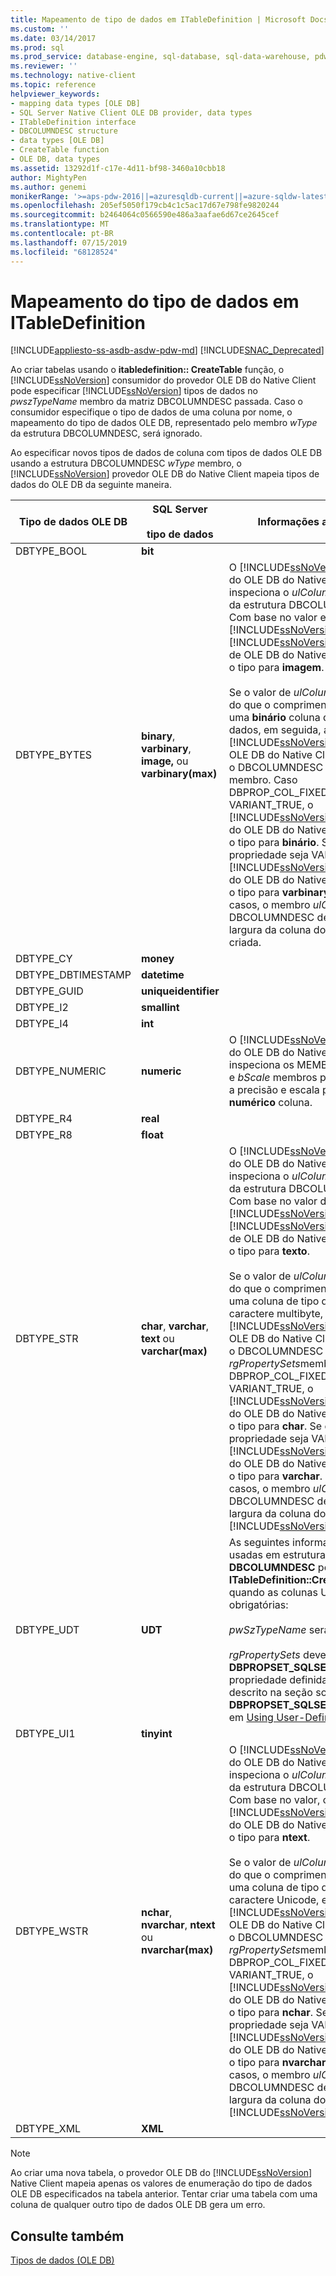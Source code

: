 ```yaml
---
title: Mapeamento de tipo de dados em ITableDefinition | Microsoft Docs
ms.custom: ''
ms.date: 03/14/2017
ms.prod: sql
ms.prod_service: database-engine, sql-database, sql-data-warehouse, pdw
ms.reviewer: ''
ms.technology: native-client
ms.topic: reference
helpviewer_keywords:
- mapping data types [OLE DB]
- SQL Server Native Client OLE DB provider, data types
- ITableDefinition interface
- DBCOLUMNDESC structure
- data types [OLE DB]
- CreateTable function
- OLE DB, data types
ms.assetid: 13292d1f-c17e-4d11-bf98-3460a10cbb18
author: MightyPen
ms.author: genemi
monikerRange: '>=aps-pdw-2016||=azuresqldb-current||=azure-sqldw-latest||>=sql-server-2016||=sqlallproducts-allversions||>=sql-server-linux-2017||=azuresqldb-mi-current'
ms.openlocfilehash: 205ef5050f179cb4c1c5ac17d67e798fe9820244
ms.sourcegitcommit: b2464064c0566590e486a3aafae6d67ce2645cef
ms.translationtype: MT
ms.contentlocale: pt-BR
ms.lasthandoff: 07/15/2019
ms.locfileid: "68128524"
---
```

# <a name="data-type-mapping-in-itabledefinition"></a>Mapeamento do tipo de dados em ITableDefinition
[!INCLUDE[appliesto-ss-asdb-asdw-pdw-md](../../includes/appliesto-ss-asdb-asdw-pdw-md.md)]
[!INCLUDE[SNAC_Deprecated](../../includes/snac-deprecated.md)]

  Ao criar tabelas usando o **itabledefinition:: CreateTable** função, o [!INCLUDE[ssNoVersion](../../includes/ssnoversion-md.md)] consumidor do provedor OLE DB do Native Client pode especificar [!INCLUDE[ssNoVersion](../../includes/ssnoversion-md.md)] tipos de dados no *pwszTypeName* membro da matriz DBCOLUMNDESC passada. Caso o consumidor especifique o tipo de dados de uma coluna por nome, o mapeamento do tipo de dados OLE DB, representado pelo membro *wType* da estrutura DBCOLUMNDESC, será ignorado.  
  
 Ao especificar novos tipos de dados de coluna com tipos de dados OLE DB usando a estrutura DBCOLUMNDESC *wType* membro, o [!INCLUDE[ssNoVersion](../../includes/ssnoversion-md.md)] provedor OLE DB do Native Client mapeia tipos de dados do OLE DB da seguinte maneira.  
  
|Tipo de dados OLE DB|SQL Server<br /><br /> tipo de dados|Informações adicionais|  
|----------------------|------------------------------|----------------------------|  
|DBTYPE_BOOL|**bit**||  
|DBTYPE_BYTES|**binary**, **varbinary**, **image,** ou **varbinary(max)**|O [!INCLUDE[ssNoVersion](../../includes/ssnoversion-md.md)] provedor do OLE DB do Native Client inspeciona o *ulColumnSize* membro da estrutura DBCOLUMNDESC. Com base no valor e na versão dos [!INCLUDE[ssNoVersion](../../includes/ssnoversion-md.md)] instância, o [!INCLUDE[ssNoVersion](../../includes/ssnoversion-md.md)] provedor de OLE DB do Native Client mapeia o tipo para **imagem**.<br /><br /> Se o valor de *ulColumnSize* é menor do que o comprimento máximo de uma **binário** coluna de tipo de dados, em seguida, a [!INCLUDE[ssNoVersion](../../includes/ssnoversion-md.md)] provedor OLE DB do Native Client inspeciona o DBCOLUMNDESC  *rgPropertySets* membro. Caso DBPROP_COL_FIXEDLENGTH seja VARIANT_TRUE, o [!INCLUDE[ssNoVersion](../../includes/ssnoversion-md.md)] provedor do OLE DB do Native Client mapeia o tipo para **binário**. Se o valor da propriedade seja VARIANT_FALSE, o [!INCLUDE[ssNoVersion](../../includes/ssnoversion-md.md)] provedor do OLE DB do Native Client mapeia o tipo para **varbinary**. Em ambos os casos, o membro *ulColumnSize* de DBCOLUMNDESC determina a largura da coluna do SQL Server criada.|  
|DBTYPE_CY|**money**||  
|DBTYPE_DBTIMESTAMP|**datetime**||  
|DBTYPE_GUID|**uniqueidentifier**||  
|DBTYPE_I2|**smallint**||  
|DBTYPE_I4|**int**||  
|DBTYPE_NUMERIC|**numeric**|O [!INCLUDE[ssNoVersion](../../includes/ssnoversion-md.md)] provedor do OLE DB do Native Client inspeciona os MEMBROS *bPrecision* e *bScale* membros para determinar a precisão e escala para o **numérico** coluna.|  
|DBTYPE_R4|**real**||  
|DBTYPE_R8|**float**||  
|DBTYPE_STR|**char**, **varchar**, **text** ou **varchar(max)**|O [!INCLUDE[ssNoVersion](../../includes/ssnoversion-md.md)] provedor do OLE DB do Native Client inspeciona o *ulColumnSize* membro da estrutura DBCOLUMNDESC. Com base no valor de versão dos [!INCLUDE[ssNoVersion](../../includes/ssnoversion-md.md)] instância, o [!INCLUDE[ssNoVersion](../../includes/ssnoversion-md.md)] provedor de OLE DB do Native Client mapeia o tipo para **texto**.<br /><br /> Se o valor de *ulColumnSize* é menor do que o comprimento máximo de uma coluna de tipo de dados de caractere multibyte, em seguida, a [!INCLUDE[ssNoVersion](../../includes/ssnoversion-md.md)] provedor OLE DB do Native Client inspeciona o DBCOLUMNDESC *rgPropertySets*membro. Caso DBPROP_COL_FIXEDLENGTH seja VARIANT_TRUE, o [!INCLUDE[ssNoVersion](../../includes/ssnoversion-md.md)] provedor do OLE DB do Native Client mapeia o tipo para **char**. Se o valor da propriedade seja VARIANT_FALSE, o [!INCLUDE[ssNoVersion](../../includes/ssnoversion-md.md)] provedor do OLE DB do Native Client mapeia o tipo para **varchar**. Em ambos os casos, o membro *ulColumnSize* de DBCOLUMNDESC determina a largura da coluna do [!INCLUDE[ssNoVersion](../../includes/ssnoversion-md.md)] criada.|  
|DBTYPE_UDT|**UDT**|As seguintes informações são usadas em estruturas **DBCOLUMNDESC** por **ITableDefinition::CreateTable** quando as colunas UDT são obrigatórias:<br /><br /> *pwSzTypeName* será ignorado.<br /><br /> *rgPropertySets* deve incluir uma **DBPROPSET_SQLSERVERCOLUMN** propriedade definida conforme descrito na seção sobre **DBPROPSET_SQLSERVERCOLUMN**, em [Using User-Defined tipos ](../../relational-databases/native-client/features/using-user-defined-types.md).|  
|DBTYPE_UI1|**tinyint**||  
|DBTYPE_WSTR|**nchar**, **nvarchar**, **ntext** ou **nvarchar(max)**|O [!INCLUDE[ssNoVersion](../../includes/ssnoversion-md.md)] provedor do OLE DB do Native Client inspeciona o *ulColumnSize* membro da estrutura DBCOLUMNDESC. Com base no valor, o [!INCLUDE[ssNoVersion](../../includes/ssnoversion-md.md)] provedor do OLE DB do Native Client mapeia o tipo para **ntext**.<br /><br /> Se o valor de *ulColumnSize* é menor do que o comprimento máximo de uma coluna de tipo de dados de caractere Unicode, em seguida, a [!INCLUDE[ssNoVersion](../../includes/ssnoversion-md.md)] provedor OLE DB do Native Client inspeciona o DBCOLUMNDESC *rgPropertySets*membro. Caso DBPROP_COL_FIXEDLENGTH seja VARIANT_TRUE, o [!INCLUDE[ssNoVersion](../../includes/ssnoversion-md.md)] provedor do OLE DB do Native Client mapeia o tipo para **nchar**. Se o valor da propriedade seja VARIANT_FALSE, o [!INCLUDE[ssNoVersion](../../includes/ssnoversion-md.md)] provedor do OLE DB do Native Client mapeia o tipo para **nvarchar**. Em ambos os casos, o membro *ulColumnSize* de DBCOLUMNDESC determina a largura da coluna do [!INCLUDE[ssNoVersion](../../includes/ssnoversion-md.md)] criada.|  
|DBTYPE_XML|**XML**||  
  
> [!NOTE]  
>  Ao criar uma nova tabela, o provedor OLE DB do [!INCLUDE[ssNoVersion](../../includes/ssnoversion-md.md)] Native Client mapeia apenas os valores de enumeração do tipo de dados OLE DB especificados na tabela anterior. Tentar criar uma tabela com uma coluna de qualquer outro tipo de dados OLE DB gera um erro.  
  
## <a name="see-also"></a>Consulte também  
 [Tipos de dados &#40;OLE DB&#41;](../../relational-databases/native-client-ole-db-data-types/data-types-ole-db.md)  
  
  
